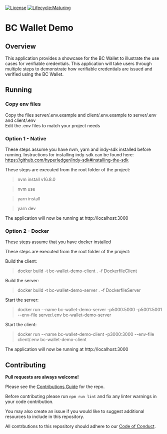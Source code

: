 [![License](https://img.shields.io/badge/License-Apache%202.0-blue.svg)](https://opensource.org/licenses/Apache-2.0)
[![Lifecycle:Maturing](https://img.shields.io/badge/Lifecycle-Maturing-007EC6)](https://github.com/bcgov/repomountie/blob/master/doc/lifecycle-badges.md)

# BC Wallet Demo

## Overview

This application provides a showcase for the BC Wallet to illustrate the use cases for verifiable credentials. This application will take users through multiple steps to demonstrate how verifiable credentials are issued and verified using the BC Wallet.

## Running 
### Copy env files
Copy the files server/.env.example  and client/.env.example to server/.env  and client/.env  
Edit the .env files to match your project needs  
  

### Option 1 - Native
These steps assume you have nvm, yarn and indy-sdk installed before running.
Instructions for installing indy-sdk can be found here: https://github.com/hyperledger/indy-sdk#installing-the-sdk

These steps are executed from the root folder of the project:
> nvm install v16.8.0  
  
> nvm use  
  
> yarn install  
  
> yarn dev  
  
The application will now be running at http://localhost:3000

### Option 2 - Docker
These steps assume that you have docker installed  
  
These steps are executed from the root folder of the project: 
  
Build the client: 
> docker build -t bc-wallet-demo-client . -f DockerfileClient  
  
Build the server:
> docker build -t bc-wallet-demo-server . -f DockerfileServer  
  
Start the server:
> docker run --name bc-wallet-demo-server -p5000:5000 -p5001:5001 --env-file server/.env bc-wallet-demo-server  
  
Start the client:
> docker run --name bc-wallet-demo-client -p3000:3000 --env-file client/.env bc-wallet-demo-client

The application will now be running at http://localhost:3000

## Contributing

**Pull requests are always welcome!**

Please see the [Contributions Guide](CONTRIBUTING.md) for the repo.

Before contributing please run `npm run lint` and fix any linter warnings in your code contribution.

You may also create an issue if you would like to suggest additional resources to include in this repository.

All contrbutions to this repository should adhere to our [Code of Conduct](./CODE_OF_CONDUCT).